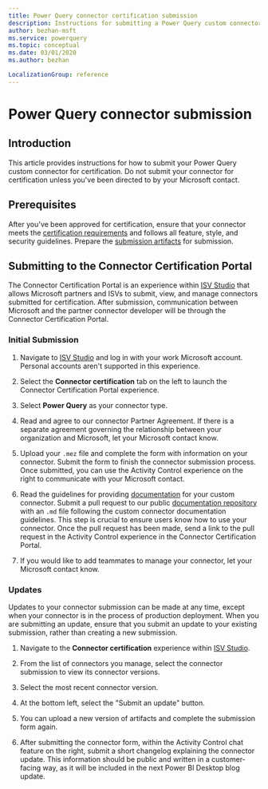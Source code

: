 ```yaml
---
title: Power Query connector certification submission
description: Instructions for submitting a Power Query custom connector for certification.
author: bezhan-msft
ms.service: powerquery
ms.topic: conceptual
ms.date: 03/01/2020
ms.author: bezhan

LocalizationGroup: reference
---
```


# Power Query connector submission

## Introduction

This article provides instructions for how to submit your Power Query custom connector for certification. Do not submit your connector for certification unless you've been directed to by your Microsoft contact.

## Prerequisites

After you've been approved for certification, ensure that your connector meets the [certification requirements](https://docs.microsoft.com/power-query/connectorcertification#certification-requirements) and follows all feature, style, and security guidelines. Prepare the [submission artifacts](https://docs.microsoft.com/power-query/connectorcertification#certification-requirements) for submission.

## Submitting to the Connector Certification Portal

The Connector Certification Portal is an experience within [ISV Studio](https://aka.ms/ISVStudio) that allows Microsoft partners and ISVs to submit, view, and manage connectors submitted for certification. After submission, communication between Microsoft and the partner connector developer will be through the Connector Certification Portal.

### Initial Submission

1. Navigate to [ISV Studio](https://aka.ms/ISVStudio) and log in with your work Microsoft account. Personal accounts aren't supported in this experience.

2. Select the **Connector certification** tab on the left to launch the Connector Certification Portal experience.

3. Select **Power Query** as your connector type.

4. Read and agree to our connector Partner Agreement. If there is a separate agreement governing the relationship between your organization and Microsoft, let your Microsoft contact know.

5. Upload your `.mez` file and complete the form with information on your connector. Submit the form to finish the connector submission process. Once submitted, you can use the Activity Control experience on the right to communicate with your Microsoft contact. 

6. Read the guidelines for providing [documentation](https://docs.microsoft.com/power-query/providing-user-documentation) for your custom connector. Submit a pull request to our public [documentation repository](https://github.com/MicrosoftDocs/powerquery-docs/tree/master/powerquery-docs/Connectors) with an `.md` file following the custom connector documentation guidelines. This step is crucial to ensure users know how to use your connector. Once the pull request has been made, send a link to the pull request in the Activity Control experience in the Connector Certification Portal. 

7. If you would like to add teammates to manage your connector, let your Microsoft contact know.

### Updates

Updates to your connector submission can be made at any time, except when your connector is in the process of production deployment. When you are submitting an update, ensure that you submit an update to your existing submission, rather than creating a new submission.

1. Navigate to the **Connector certification** experience within [ISV Studio](https://aka.ms/ISVStudio).

2. From the list of connectors you manage, select the connector submission to view its connector versions.

3. Select the most recent connector version.

4. At the bottom left, select the "Submit an update" button. 

5. You can upload a new version of artifacts and complete the submission form again.

6. After submitting the connector form, within the Activity Control chat feature on the right, submit a short changelog explaining the connector update. This information should be public and written in a customer-facing way, as it will be included in the next Power BI Desktop blog update. 

